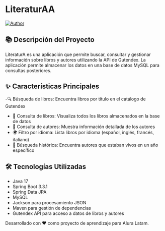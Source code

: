 # LiteraturAA
[![Author](https://img.shields.io/badge/by-lunajulio-purple)](https://github.com/lunajulio)

## 📚 Descripción del Proyecto
LiteraturA es una aplicación que permite buscar, consultar y gestionar información sobre libros y autores utilizando la API de Gutendex. La aplicación permite almacenar los datos en una base de datos MySQL para consultas posteriores.

## ✨ Características Principales
-🔍 Búsqueda de libros: Encuentra libros por título en el catálogo de Gutendex
- 📖 Consulta de libros: Visualiza todos los libros almacenados en la base de datos
- 👤 Consulta de autores: Muestra información detallada de los autores
- 🌍 Filtro por idioma: Lista libros por idioma (español, inglés, francés, italiano)
- 📅 Búsqueda histórica: Encuentra autores que estaban vivos en un año específico

## 🛠️ Tecnologías Utilizadas
- Java 17
- Spring Boot 3.3.1
- Spring Data JPA
- MySQL
- Jackson para procesamiento JSON
- Maven para gestión de dependencias
- Gutendex API para acceso a datos de libros y autores

Desarrollado con ❤️ como proyecto de aprendizaje para Alura Latam.
